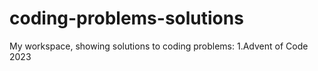 # coding-problems-solutions

My workspace, showing solutions to coding problems:
1.Advent of Code 2023
